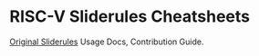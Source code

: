 # RISC-V Sliderules Cheatsheets

[Original Sliderules](https://docs.google.com/spreadsheets/d/1NEmSSZ3zFXfEjtlMpfl4wUDlTy_tIQK-rKLOWiNk-1E/edit?usp=sharing)
Usage Docs, Contribution Guide. 
